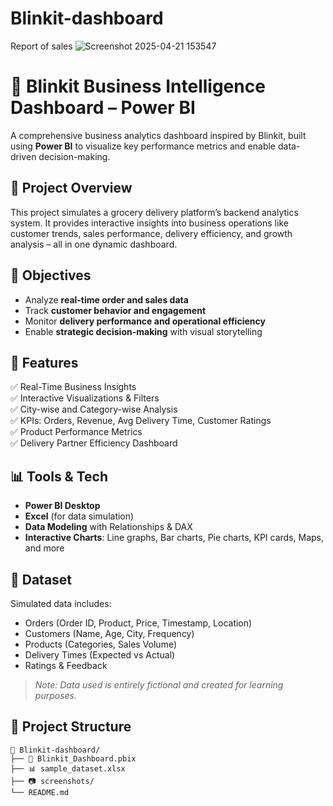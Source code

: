 # Blinkit-dashboard
Report of sales 
![Screenshot 2025-04-21 153547](https://github.com/user-attachments/assets/a1143be0-fb18-4007-9cc6-4bfe4e8a50e9)

# 🛒 Blinkit Business Intelligence Dashboard – Power BI

A comprehensive business analytics dashboard inspired by Blinkit, built using **Power BI** to visualize key performance metrics and enable data-driven decision-making.

## 📌 Project Overview

This project simulates a grocery delivery platform’s backend analytics system. It provides interactive insights into business operations like customer trends, sales performance, delivery efficiency, and growth analysis – all in one dynamic dashboard.

## 🎯 Objectives

- Analyze **real-time order and sales data**
- Track **customer behavior and engagement**
- Monitor **delivery performance and operational efficiency**
- Enable **strategic decision-making** with visual storytelling

## 🚀 Features

✅ Real-Time Business Insights  
✅ Interactive Visualizations & Filters  
✅ City-wise and Category-wise Analysis  
✅ KPIs: Orders, Revenue, Avg Delivery Time, Customer Ratings  
✅ Product Performance Metrics  
✅ Delivery Partner Efficiency Dashboard  

## 📊 Tools & Tech

- **Power BI Desktop**
- **Excel** (for data simulation)
- **Data Modeling** with Relationships & DAX
- **Interactive Charts**: Line graphs, Bar charts, Pie charts, KPI cards, Maps, and more

## 📁 Dataset

Simulated data includes:
- Orders (Order ID, Product, Price, Timestamp, Location)
- Customers (Name, Age, City, Frequency)
- Products (Categories, Sales Volume)
- Delivery Times (Expected vs Actual)
- Ratings & Feedback

> *Note: Data used is entirely fictional and created for learning purposes.*


## 📂 Project Structure

```plaintext
📁 Blinkit-dashboard/
├── 📄 Blinkit_Dashboard.pbix
├── 📊 sample_dataset.xlsx
├── 📷 screenshots/
└── README.md
